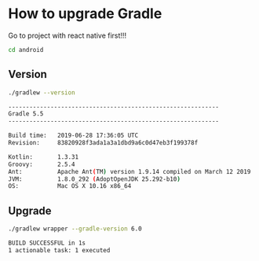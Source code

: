 # How to upgrade Gradle

Go to project with react native first!!!

```bash
cd android
```

## Version

```bash
./gradlew --version
```

```bash
------------------------------------------------------------
Gradle 5.5
------------------------------------------------------------

Build time:   2019-06-28 17:36:05 UTC
Revision:     83820928f3ada1a3a1dbd9a6c0d47eb3f199378f

Kotlin:       1.3.31
Groovy:       2.5.4
Ant:          Apache Ant(TM) version 1.9.14 compiled on March 12 2019
JVM:          1.8.0_292 (AdoptOpenJDK 25.292-b10)
OS:           Mac OS X 10.16 x86_64
```

## Upgrade

```bash
./gradlew wrapper --gradle-version 6.0
```

```bash
BUILD SUCCESSFUL in 1s
1 actionable task: 1 executed
```